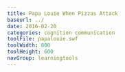 ```yaml
---
title: Papa Louie When Pizzas Attack
baseurl: ../
date: 2016-02-20
categories: cognition communication
toolFile: papalouie.swf
toolWidth: 800
toolHeight: 600
navGroup: learningtools
---
```


